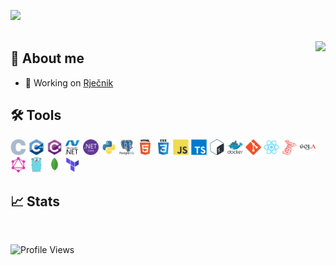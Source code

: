 [![](https://img.shields.io/badge/-Enis%20Mulić-blue?style=flat-square&logo=Linkedin&logoColor=white&link=https://www.linkedin.com/in/enis-muli%C4%87/)](https://www.linkedin.com/in/enis-muli%C4%87/)
</br></br>

<img align="right" src="https://media1.giphy.com/media/13HgwGsXF0aiGY/giphy.gif" />

## 📜 About me

-   🧰 Working on [Rječnik](https://github.com/OpenSourceSarajevo/rjecnik)

## 🛠️ Tools

<div>
<!-- C -->
<img src="https://raw.githubusercontent.com/devicons/devicon/master/icons/c/c-original.svg" alt="c" width="25" height="25" title="C"/>

<!-- C++ -->
<img src="https://raw.githubusercontent.com/devicons/devicon/master/icons/cplusplus/cplusplus-original.svg" alt="cplusplus" width="25" height="25" title="C++"/>

<!-- C# -->
<img src="https://raw.githubusercontent.com/devicons/devicon/master/icons/csharp/csharp-original.svg" alt="csharp" width="25" height="25" title="C#"/>

<!-- Dot Net -->
<img src="https://raw.githubusercontent.com/devicons/devicon/master/icons/dot-net/dot-net-original-wordmark.svg" alt="dotnet" width="25" height="25" title="Dot Net"/>

<!-- Dot Net Core-->
<img src="https://raw.githubusercontent.com/devicons/devicon/master/icons/dotnetcore/dotnetcore-original.svg" alt="dotnet" width="25" height="25" title="Dot Net Core"/>

<!-- Python -->
<img src="https://raw.githubusercontent.com/devicons/devicon/master/icons/python/python-original.svg" alt="python" width="25" height="25" title="Python"/>

<!-- PostgreSQL -->
<img src="https://raw.githubusercontent.com/devicons/devicon/master/icons/postgresql/postgresql-original-wordmark.svg" alt="postgresql" width="25" height="25" title="PostgreSQL"/>

<!-- HTML -->
<img src="https://raw.githubusercontent.com/devicons/devicon/master/icons/html5/html5-original-wordmark.svg" alt="html5" width="25" height="25" title="html"/>

<!-- CSS -->
<img src="https://raw.githubusercontent.com/devicons/devicon/master/icons/css3/css3-original-wordmark.svg" alt="css3" width="25" height="25" title="CSS"/>

<!-- JavaScript -->
<img src="https://raw.githubusercontent.com/devicons/devicon/master/icons/javascript/javascript-original.svg" alt="javascript" width="25" height="25" title="JavaScript"/>

<!-- TypeScript -->
<img src="https://raw.githubusercontent.com/devicons/devicon/master/icons/typescript/typescript-original.svg" alt="typescript" width="25" height="25" title="TypeScript"/>

<!-- Bash -->
<img src="https://raw.githubusercontent.com/devicons/devicon/master/icons/bash/bash-original.svg" alt="bash" width="25" height="25" title="Bash"/>

<!-- Docker -->
<img src="https://raw.githubusercontent.com/devicons/devicon/master/icons/docker/docker-original-wordmark.svg" alt="docker" width="25" height="25" title="Docker"/>

<!-- Git -->
<img src="https://raw.githubusercontent.com/devicons/devicon/master/icons/git/git-original.svg" alt="git" width="25" height="25" title="Git"/>

<!-- React -->
<img src="https://raw.githubusercontent.com/devicons/devicon/master/icons/react/react-original.svg" alt="git" width="25" height="25" title="React"/>

<!-- Microsoft SQL Server -->
<img src="https://raw.githubusercontent.com/devicons/devicon/master/icons/microsoftsqlserver/microsoftsqlserver-plain.svg" alt="git" width="25" height="25" title="Microsoft SQL Server"/>

<!-- SQL Alchemy -->
<img src="https://raw.githubusercontent.com/devicons/devicon/master/icons/sqlalchemy/sqlalchemy-original.svg" alt="SQL Alchemy" width="25" height="25" title="SQLAlchemy"/>

<!-- GraphQL -->
<img src="https://raw.githubusercontent.com/devicons/devicon/master/icons/graphql/graphql-plain.svg" alt="GraphQL" width="25" height="25" title="GraphQL"/>

<!-- Go -->
<img src="https://raw.githubusercontent.com/devicons/devicon/master/icons/go/go-original.svg" alt="Go" width="25" height="25" title="Go"/>

<!-- MongoDB -->
<img src="https://raw.githubusercontent.com/devicons/devicon/master/icons/mongodb/mongodb-original.svg" alt="Go" width="25" height="25" title="MongoDB"/>

<!-- Terraform -->
<img src="https://raw.githubusercontent.com/devicons/devicon/master/icons/terraform/terraform-original.svg" alt="Go" width="25" height="25" title="Terraform"/>

</div>

## 📈 Stats

</br>

![Profile Views](https://komarev.com/ghpvc/?username=EnisMulic)
